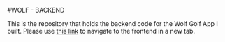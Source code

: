 #WOLF - BACKEND

This is the repository that holds the backend code for the Wolf Golf App I built. Please use [this link](https://github.com/atbeatty/wolf-app-frontend) to navigate to the frontend in a new tab.

